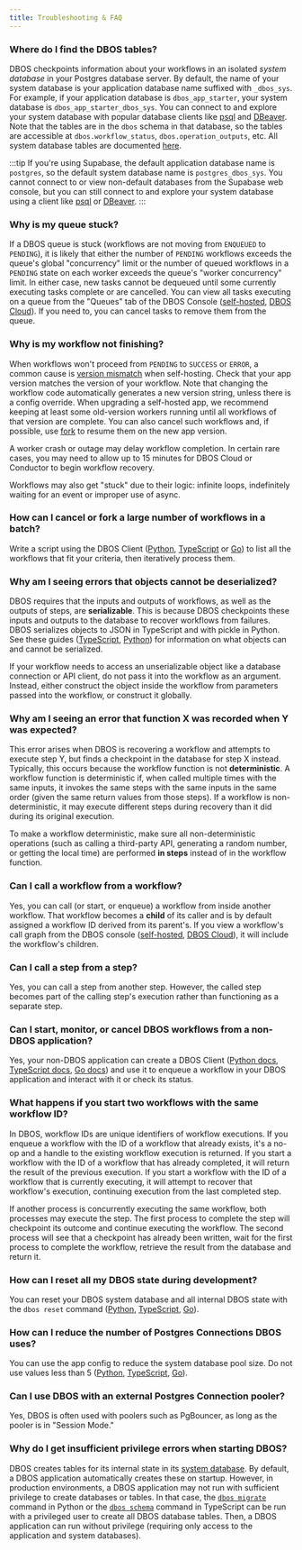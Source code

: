 ```yaml
---
title: Troubleshooting & FAQ
---
```


### Where do I find the DBOS tables?

DBOS checkpoints information about your workflows in an isolated _system database_ in your Postgres database server.
By default, the name of your system database is your application database name suffixed with `_dbos_sys`.
For example, if your application database is `dbos_app_starter`, your system database is `dbos_app_starter_dbos_sys`.
You can connect to and explore your system database with popular database clients like [psql](https://www.postgresql.org/docs/current/app-psql.html) and [DBeaver](https://dbeaver.io/).
Note that the tables are in the `dbos` schema in that database, so the tables are accessible at `dbos.workflow_status`, `dbos.operation_outputs`, etc.
All system database tables are documented [here](./explanations/system-tables.md).

:::tip
If you're using Supabase, the default application database name is `postgres`, so the default system database name is `postgres_dbos_sys`.
You cannot connect to or view non-default databases from the Supabase web console, but you can still connect to and explore your system database using a client like [psql](https://www.postgresql.org/docs/current/app-psql.html) or [DBeaver](https://dbeaver.io/).
:::

### Why is my queue stuck?

If a DBOS queue is stuck (workflows are not moving from `ENQUEUED` to `PENDING`), it is likely that either the number of `PENDING` workflows exceeds the queue's global "concurrency" limit or the number of queued workflows in a `PENDING` state on each worker exceeds the queue's "worker concurrency" limit. In either case, new tasks cannot be dequeued until some currently executing tasks complete or are cancelled. You can view all tasks executing on a queue from the "Queues" tab of the DBOS Console ([self-hosted](./production/self-hosting/workflow-management.md), [DBOS Cloud](./production/dbos-cloud/workflow-management.md)).
If you need to, you can cancel tasks to remove them from the queue.

### Why is my workflow not finishing?

When workflows won't proceed from `PENDING` to `SUCCESS` or `ERROR`, a common cause is [version mismatch](./architecture.md#application-and-workflow-versions) when self-hosting. Check that your app version matches the version of your workflow. Note that changing the workflow code automatically generates a new version string, unless there is a config override. When upgrading a self-hosted app, we recommend keeping at least some old-version workers running until all workflows of that version are complete. You can also cancel such workflows and, if possible, use [fork](./production/self-hosting/workflow-management.md#workflow-management) to resume them on the new app version. 

A worker crash or outage may delay workflow completion. In certain rare cases, you may need to allow up to 15 minutes for DBOS Cloud or Conductor to begin workflow recovery.

Workflows may also get "stuck" due to their logic: infinite loops, indefinitely waiting for an event or improper use of async.

### How can I cancel or fork a large number of workflows in a batch?

Write a script using the DBOS Client ([Python](./python/reference/client.md), [TypeScript](./typescript/reference/client.md) or [Go](./golang/reference/client.md)) to list all the workflows that fit your criteria, then iteratively process them.

### Why am I seeing errors that objects cannot be deserialized?

DBOS requires that the inputs and outputs of workflows, as well as the outputs of steps, are **serializable**.
This is because DBOS checkpoints these inputs and outputs to the database to recover workflows from failures.
DBOS serializes objects to JSON in TypeScript and with pickle in Python.
See these guides ([TypeScript](https://developer.mozilla.org/en-US/docs/Web/JavaScript/Reference/Global_Objects/JSON/stringify#description), [Python](https://docs.python.org/3/library/pickle.html#what-can-be-pickled-and-unpickled)) for information on what objects can and cannot be serialized.

If your workflow needs to access an unserializable object like a database connection or API client, do not pass it into the workflow as an argument.
Instead, either construct the object inside the workflow from parameters passed into the workflow, or construct it globally.

### Why am I seeing an error that function X was recorded when Y was expected?

This error arises when DBOS is recovering a workflow and attempts to execute step Y, but finds a checkpoint in the database for step X instead.
Typically, this occurs because the workflow function is not **deterministic**.
A workflow function is deterministic if, when called multiple times with the same inputs, it invokes the same steps with the same inputs in the same order (given the same return values from those steps).
If a workflow is non-deterministic, it may execute different steps during recovery than it did during its original execution.

To make a workflow deterministic, make sure all non-deterministic operations (such as calling a third-party API, generating a random number, or getting the local time) are performed **in steps** instead of in the workflow function.

### Can I call a workflow from a workflow?

Yes, you can call (or start, or enqueue) a workflow from inside another workflow.
That workflow becomes a **child** of its caller and is by default assigned a workflow ID derived from its parent's.
If you view a workflow's call graph from the DBOS console ([self-hosted](./production/self-hosting/workflow-management.md), [DBOS Cloud](./production/dbos-cloud/workflow-management.md)), it will include the workflow's children.

### Can I call a step from a step?

Yes, you can call a step from another step.
However, the called step becomes part of the calling step's execution rather than functioning as a separate step.

### Can I start, monitor, or cancel DBOS workflows from a non-DBOS application?

Yes, your non-DBOS application can create a DBOS Client ([Python docs](./python/reference/client.md), [TypeScript docs](./typescript/reference/client.md), [Go docs](./golang/reference/client.md)) and use it to enqueue a workflow in your DBOS application and interact with it or check its status.

### What happens if you start two workflows with the same workflow ID?

In DBOS, workflow IDs are unique identifiers of workflow executions.
If you enqueue a workflow with the ID of a workflow that already exists, it's a no-op and a handle to the existing workflow execution is returned.
If you start a workflow with the ID of a workflow that has already completed, it will return the result of the previous execution.
If you start a workflow with the ID of a workflow that is currently executing, it will attempt to recover that workflow's execution, continuing execution from the last completed step.

If another process is concurrently executing the same workflow, both processes may execute the step.
The first process to complete the step will checkpoint its outcome and continue executing the workflow. The second process will see that a checkpoint has already been written, wait for the first process to complete the workflow, retrieve the result from the database and return it.

### How can I reset all my DBOS state during development?

You can reset your DBOS system database and all internal DBOS state with the `dbos reset` command ([Python](./python/reference/cli.md#dbos-reset), [TypeScript](./typescript/reference/cli.md#npx-dbos-reset), [Go](./golang/reference/cli.md)).

### How can I reduce the number of Postgres Connections DBOS uses?

You can use the app config to reduce the system database pool size. Do not use values less than 5 ([Python](./python/reference/configuration.md), [TypeScript](./typescript/reference/client.md), [Go](./golang/reference/dbos-context.md)).

### Can I use DBOS with an external Postgres Connection pooler?

Yes, DBOS is often used with poolers such as PgBouncer, as long as the pooler is in "Session Mode."

### Why do I get insufficient privilege errors when starting DBOS?

DBOS creates tables for its internal state in its [system database](./explanations/system-tables.md).
By default, a DBOS application automatically creates these on startup.
However, in production environments, a DBOS application may not run with sufficient privilege to create databases or tables.
In that case, the [`dbos migrate`](./python/reference/cli.md#dbos-migrate) command in Python or the [`dbos schema`](./typescript/reference/cli.md#npx-dbos-schema) command in TypeScript can be run with a privileged user to create all DBOS database tables.
Then, a DBOS application can run without privilege (requiring only access to the application and system databases).